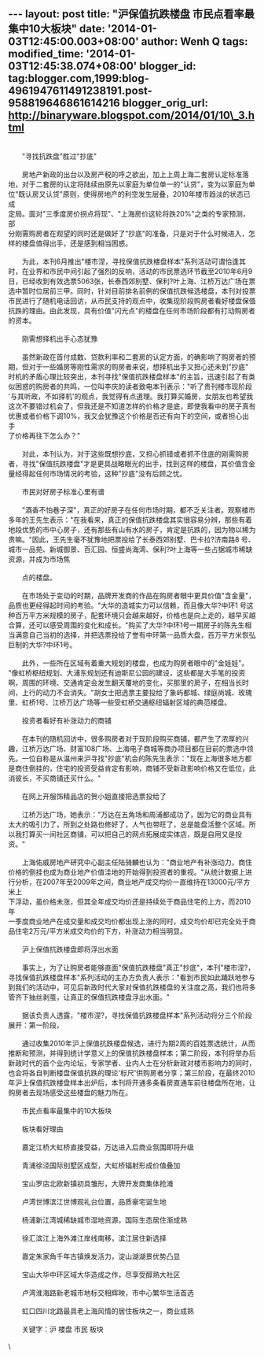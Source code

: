 --- layout: post title: "沪保值抗跌楼盘 市民点看率最集中10大板块" date:
'2014-01-03T12:45:00.003+08:00' author: Wenh Q tags: modified\_time:
'2014-01-03T12:45:38.074+08:00' blogger\_id:
tag:blogger.com,1999:blog-4961947611491238191.post-958819646861614216
blogger\_orig\_url: http://binaryware.blogspot.com/2014/01/10\_3.html
---
\
　　"寻找抗跌盘"胜过"抄底"\
\
　　房地产新政的出台以及房产税的呼之欲出，加上上周上海二套房认定标准落\
地，对于二套房的认定将陆续由原先以家庭为单位单一的"认贷"，变为以家庭为单\
位"既认房又认贷"原则，使得房地产的利空发生层叠，2010年楼市趋淡的状态已成\
定局。面对"三季度房价拐点将现"、"上海房价这轮将跌20%"之类的专家预测，部\
分刚需购房者在观望的同时还是做好了"抄底"的准备，只是对于什么时候进入，怎\
样的楼盘值得出手，还是感到相当困惑。\
\
　　为此，本刊6月推出"楼市涅，寻找保值抗跌楼盘样本"系列活动可谓恰逢其\
时，在业界和市民中间引起了强烈的反响，活动的市民票选环节截至2010年6月9\
日，已经收到有效选票5063张，长泰西郊别墅、保利?叶上海、江桥万达广场在票\
选中暂时位居前三甲。同时，针对目前排名前例的保值抗跌候选楼盘，本刊对投票\
市民进行了随机电话回访，从市民支持的观点中，收集现阶段购房者看好楼盘保值\
抗跌的理由。由此发现，具有价值"闪光点"的楼盘在任何市场阶段都有打动购房者\
的资本。\
\
　　刚需想择机出手心态犹豫\
\
　　虽然新政在首付成数、贷款利率和二套房的认定方面，的确影响了购房者的预\
期，但对于一些婚房等刚性需求的购房者来说，想择机出手又担心还未到"抄底"\
时机的矛盾心理比较突出，本刊寻找"保值抗跌楼盘样本"的主旨，迅速引起了有类\
似困惑的购房者的共鸣，一位叫李庆的读者致电本刊表示："听了贵刊楼市现阶段\
'与其听政，不如择机'的观点，我觉得有点道理。我打算买婚房，女朋友也希望我\
这次不要错过机会了，但我还是不知道怎样的价格才是底，即使我看中的房子真有\
优惠或者价格下调10%，我又会犹豫这个价格是否还有向下的空间，或者担心出手\
了价格再往下怎么办？"\
\
　　对此，本刊认为，对于这些既想抄底，又担心抓错或者抓不住底的刚需购房\
者，寻找"保值抗跌楼盘"才是更具战略眼光的出手，找到这样的楼盘，其价值含金\
量经得起任何市场情况的考验，这种"抄底"没有后顾之忧。\
\
　　市民对好房子标准心里有谱\
\
　　"酒香不怕巷子深"，真正的好房子在任何市场时期，都不乏关注者。观察楼市\
多年的王先生表示："在我看来，真正的保值抗跌楼盘其实很容易分辨，那些有着\
地段优势的市中心房子，还有那些有山有水的房子，肯定是抗跌的，因为物以稀为\
贵嘛。"因此，王先生毫不犹豫地把票投给了长泰西郊别墅、巴卡拉?济南路8
号、\
城市一品苑、新城御景、百汇园、恒盛尚海湾、保利?叶上海等一些占据城市稀缺\
资源，并成为市场焦\
\
　　点的楼盘。\
\
　　在市场处于变动的时期，品牌开发商的作品在购房者眼中更具价值"含金量"，\
品质也更经得起时间的考验。"大华的造城实力可以信赖，而且像大华?中环1
号这\
种百万平方米规模的房子，配套环境只会越来越好，价格也是向上走的，越早买越\
合算，还可以感受周围的变化和成长。"购买了大华?中环1号一期房子的陈先生相\
当满意自己当初的选择，并把选票投给了誉有中环第一品质大盘，百万平方米恢弘\
巨制的大华?中环1号。\
\
　　此外，一些所在区域有着重大规划的楼盘，也成为购房者眼中的"金娃娃"。\
"像虹桥枢纽规划、大浦东规划还有迪斯尼公园的建设，这些都是大手笔的投资\
啊，周围的环境、交通肯定会发生翻天覆地的变化，买那里的房子，在相当长时\
间，上行的动力不会消失。"胡女士把选票主要投给了象屿都城、绿庭尚城、玫瑰\
里、虹桥1号、江桥万达广场等一些受虹桥交通枢纽辐射区域的典范楼盘。\
\
　　投资者看好有补涨动力的商铺\
\
　　在本刊的随机回访中，很多购房者对于现阶段购买商铺，都产生了浓厚的兴\
趣，江桥万达广场、财富108广场、上海电子商城等商办项目都在目前的票选中领\
先。一位自称是从温州来沪寻找"抄底"机会的陈先生表示："现在上海很多地方都\
是商住倒挂的，住宅的投资受益肯定有影响，商铺不受新政影响价格又在低位，此\
消彼长，不买商铺还买什么。"\
\
　　在网上开服饰精品店的贺小姐直接把选票投给了\
\
　　江桥万达广场，她表示："万达在五角场和周浦都成功了，因为它的商业具有\
太大的吸引力了，所到之处路也修好了，人气也带旺了，总是能盘活整个区域。所\
以我打算买一间社区商铺，可以把自己的网点拓展成实体店，既是自用又是投资。"\
\
　　上海佑威房地产研究中心副主任陆骑麟也认为："商业地产有补涨动力，商住\
价格的倒挂也成为商业地产价值洼地的开始得到投资者的重视。"从统计数据上进\
行分析，在2007年至2009年之间，商业地产成交均价一直维持在13000元/平方米上\
下浮动，虽价格未涨，但其全年成交均价还是持续处于商品住宅的上方，而2010年\
一季度商业地产在成交量和成交均价都出现上涨的同时，成交均价却已完全处于商\
品住宅2万元/平方米成交均价的下方，补涨动力相当明显。\
\
　　沪上保值抗跌楼盘即将浮出水面\
\
　　事实上，为了让购房者能够直面"保值抗跌楼盘"真正"抄底"，本刊"楼市涅?，\
寻找保值抗跌楼盘样本"系列活动的主办方负责人表示："看到市民如此踊跃地参与\
到我们的活动中，可见后新政时代大家对保值抗跌楼盘的关注度之高，我们也将多\
管齐下抽丝剥茧，让真正的保值抗跌楼盘浮出水面。"\
\
　　据该负责人透露，"楼市涅?，寻找保值抗跌楼盘样本"系列活动将分三个阶段\
展开：第一阶段，\
\
　　通过收集2010年沪上保值抗跌楼盘候选，进行为期2周的百姓票选统计，从而\
推断和预测，并得到统计学意义上的保值抗跌楼盘样本；第二阶段，本刊将举办后\
新政时代的首个业内论坛，专家学者、业内人士在分析新政对楼市影响力的同时，\
也会将各自判断楼盘保值抗跌的理论'标尺'供购房者分享；第三阶段，在最终2010\
年沪上保值抗跌楼盘样本出炉后，本刊将开通多条看房直通车前往楼盘所在地，让\
购房者去现场感受这些楼盘的魅力所在。\
\
　　市民点看率最集中的10大板块\
\
　　板块看好理由\
\
　　嘉定江桥大虹桥直接受益，万达进入后商业氛围即将升级\
\
　　青浦徐泾国际别墅区成型，大虹桥辐射形成价值叠加\
\
　　宝山罗店北欧新镇初具雏形，大牌开发商集体抢滩\
\
　　卢湾世博滨江世博观礼台位置，品质豪宅诞生地\
\
　　杨浦新江湾城稀缺城市湿地资源，国际生态居住渐成熟\
\
　　徐汇滨江上海外滩江岸线南移，滨江居住新选择\
\
　　嘉定朱家角千年古镇焕发活力，淀山湖湖景优势凸显\
\
　　宝山大华中环区域大华造成之作，尽享受醇熟大社区\
\
　　卢湾淮海路新老城市地标交相辉映，市中心繁华生活首选\
\
　　虹口四川北路最具老上海风情的居住板块之一，商业成熟\
\
　　关键字：沪 楼盘 市民 板块\
\
\

